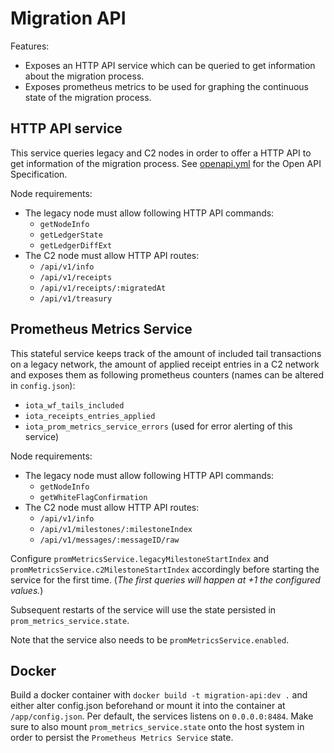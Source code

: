 # Migration API

Features:

- Exposes an HTTP API service which can be queried to get information about the migration process.
- Exposes prometheus metrics to be used for graphing the continuous state of the migration process.

## HTTP API service

This service queries legacy and C2 nodes in order to offer a HTTP API to get information of the migration process.
See [openapi.yml](https://editor.swagger.io/?url=https://raw.githubusercontent.com/iotaledger/chrysalis-tools/master/migration-api/openapi.yaml)
for the Open API Specification.

Node requirements:

- The legacy node must allow following HTTP API commands:
    - `getNodeInfo`
    - `getLedgerState`
    - `getLedgerDiffExt`
- The C2 node must allow HTTP API routes:
    - `/api/v1/info`
    - `/api/v1/receipts`
    - `/api/v1/receipts/:migratedAt`
    - `/api/v1/treasury`

## Prometheus Metrics Service

This stateful service keeps track of the amount of included tail transactions on a legacy network, the amount of applied
receipt entries in a C2 network and exposes them as following prometheus counters (names can be altered
in `config.json`):

* `iota_wf_tails_included`
* `iota_receipts_entries_applied`
* `iota_prom_metrics_service_errors` (used for error alerting of this service)

Node requirements:

- The legacy node must allow following HTTP API commands:
    - `getNodeInfo`
    - `getWhiteFlagConfirmation`
- The C2 node must allow HTTP API routes:
    - `/api/v1/info`
    - `/api/v1/milestones/:milestoneIndex`
    - `/api/v1/messages/:messageID/raw`

Configure `promMetricsService.legacyMilestoneStartIndex` and `promMetricsService.c2MilestoneStartIndex` accordingly
before starting the service for the first time. (*The first queries will happen at +1 the configured values.*)

Subsequent restarts of the service will use the state persisted in `prom_metrics_service.state`.

Note that the service also needs to be `promMetricsService.enabled`.

## Docker

Build a docker container with `docker build -t migration-api:dev .` and either alter config.json beforehand or mount it
into the container at `/app/config.json`. Per default, the services listens on `0.0.0.0:8484`. Make sure to also
mount `prom_metrics_service.state` onto the host system in order to persist the `Prometheus Metrics Service` state.